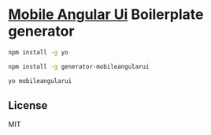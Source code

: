 # [Mobile Angular Ui](http://mobileangularui.com) Boilerplate generator

```bash
npm install -g yo
```

```bash
npm install -g generator-mobileangularui
```

```bash
yo mobileangularui
```

## License

MIT